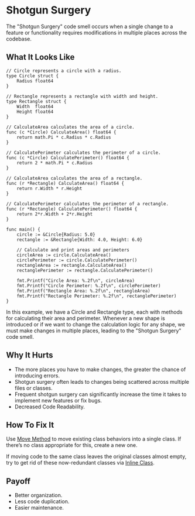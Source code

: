 # Shotgun Surgery

The "Shotgun Surgery" code smell occurs when a single change to a feature or functionality requires modifications in multiple places across the codebase. 

## What It Looks Like

```
// Circle represents a circle with a radius.
type Circle struct {
	Radius float64
}

// Rectangle represents a rectangle with width and height.
type Rectangle struct {
	Width  float64
	Height float64
}

// CalculateArea calculates the area of a circle.
func (c *Circle) CalculateArea() float64 {
	return math.Pi * c.Radius * c.Radius
}

// CalculatePerimeter calculates the perimeter of a circle.
func (c *Circle) CalculatePerimeter() float64 {
	return 2 * math.Pi * c.Radius
}

// CalculateArea calculates the area of a rectangle.
func (r *Rectangle) CalculateArea() float64 {
	return r.Width * r.Height
}

// CalculatePerimeter calculates the perimeter of a rectangle.
func (r *Rectangle) CalculatePerimeter() float64 {
	return 2*r.Width + 2*r.Height
}

func main() {
	circle := &Circle{Radius: 5.0}
	rectangle := &Rectangle{Width: 4.0, Height: 6.0}

	// Calculate and print areas and perimeters
	circleArea := circle.CalculateArea()
	circlePerimeter := circle.CalculatePerimeter()
	rectangleArea := rectangle.CalculateArea()
	rectanglePerimeter := rectangle.CalculatePerimeter()

	fmt.Printf("Circle Area: %.2f\n", circleArea)
	fmt.Printf("Circle Perimeter: %.2f\n", circlePerimeter)
	fmt.Printf("Rectangle Area: %.2f\n", rectangleArea)
	fmt.Printf("Rectangle Perimeter: %.2f\n", rectanglePerimeter)
}
```
In this example, we have a Circle and Rectangle type, each with methods for calculating their area and perimeter. Whenever a new shape is introduced or if we want to change the calculation logic for any shape, we must make changes in multiple places, leading to the "Shotgun Surgery" code smell.

## Why It Hurts

- The more places you have to make changes, the greater the chance of introducing errors.
- Shotgun surgery often leads to changes being scattered across multiple files or classes.
- Frequent shotgun surgery can significantly increase the time it takes to implement new features or fix bugs. 
- Decreased Code Readability.

## How To Fix It

Use [Move Method](.././../refactorings/move-method.md) to move existing class behaviors into a single class. If there’s no class appropriate for this, create a new one.

If moving code to the same class leaves the original classes almost empty, try to get rid of these now-redundant classes via [Inline Class](.././../refactorings/inline-class.md).


## Payoff

- Better organization.
- Less code duplication.
- Easier maintenance.
